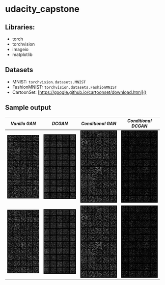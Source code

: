 # udacity_capstone

## Libraries:
- torch
- torchvision
- imageio
- matplotlib

## Datasets
- MNIST: `torchvision.datasets.MNIST`
- FashionMNIST: `torchvision.datasets.FashionMNIST`
- CartoonSet: [https://google.github.io/cartoonset/download.html]()

## Sample output

|*Vanilla GAN*|*DCGAN*|*Conditional GAN*|*Conditional DCGAN*|
|-------------|-------|-----------------|-------------------|
|![](https://github.com/iamchuan/udacity_capstone/blob/master/images/mnist/vanillagan/animation.gif)|![](https://github.com/iamchuan/udacity_capstone/blob/master/images/mnist/dcgan/animation.gif)|![](https://github.com/iamchuan/udacity_capstone/blob/master/images/mnist/cgan/animation.gif)|![](https://github.com/iamchuan/udacity_capstone/blob/master/images/mnist/cdcgan/animation.gif)|
|![](https://github.com/iamchuan/udacity_capstone/blob/master/images/fashionmnist/vanillagan/animation.gif)|![](https://github.com/iamchuan/udacity_capstone/blob/master/images/fashionmnist/dcgan/animation.gif)|![](https://github.com/iamchuan/udacity_capstone/blob/master/images/fashionmnist/cgan/animation.gif)|![](https://github.com/iamchuan/udacity_capstone/blob/master/images/fashionmnist/cdcgan/animation.gif)|
